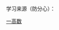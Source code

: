 学习来源（防分心）：

[一高数](https://www.bilibili.com/video/BV1T6VFzAE1c/?spm_id_from=333.1391.0.0&p=3&vd_source=b5f28d186401c7947dc138ce510339ed)